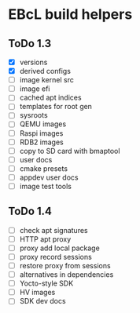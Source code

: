 # EBcL build helpers

## ToDo 1.3

- [x] versions
- [x] derived configs
- [ ] image kernel src
- [ ] image efi
- [ ] cached apt indices
- [ ] templates for root gen
- [ ] sysroots
- [ ] QEMU images
- [ ] Raspi images
- [ ] RDB2 images
- [ ] copy to SD card with bmaptool
- [ ] user docs
- [ ] cmake presets 
- [ ] appdev user docs
- [ ] image test tools

## ToDo 1.4

- [ ] check apt signatures
- [ ] HTTP apt proxy
- [ ] proxy add local package
- [ ] proxy record sessions
- [ ] restore proxy from sessions
- [ ] alternatives in dependencies
- [ ] Yocto-style SDK
- [ ] HV images
- [ ] SDK dev docs
